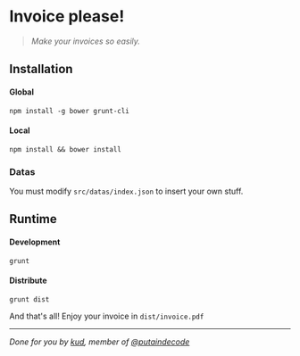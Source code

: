 Invoice please!
==============

  > _Make your invoices so easily._

## Installation

#### Global

    npm install -g bower grunt-cli

#### Local

    npm install && bower install

### Datas

You must modify `src/datas/index.json` to insert your own stuff.

## Runtime

#### Development

    grunt

#### Distribute

    grunt dist

And that's all! Enjoy your invoice in `dist/invoice.pdf`


---

_Done for you by [kud](https://github.com/kud), member of [@putaindecode](https://github.com/putaindecode)_